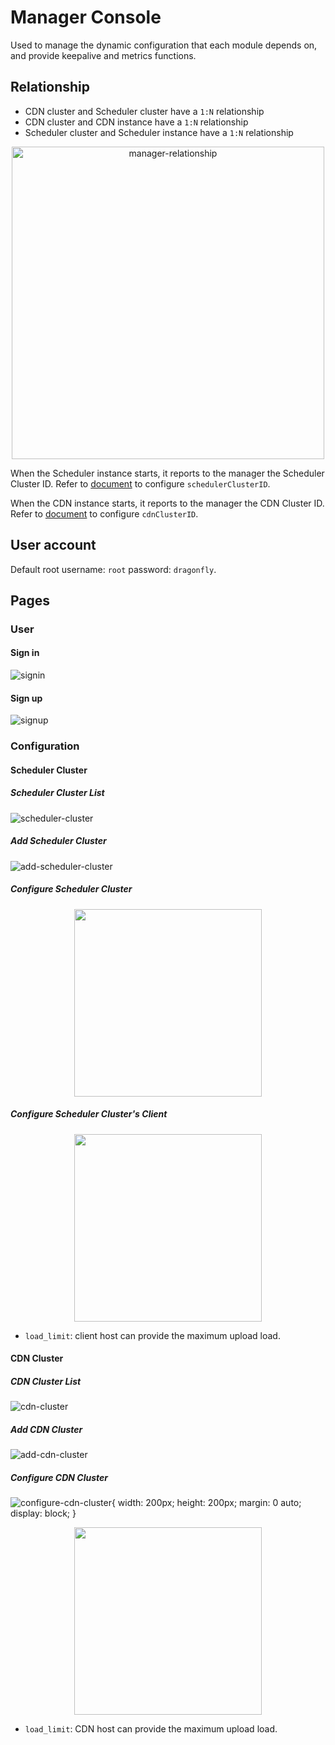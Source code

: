 # Manager Console

Used to manage the dynamic configuration that each module depends on, and provide keepalive and metrics functions.

## Relationship

- CDN cluster and Scheduler cluster have a `1:N` relationship
- CDN cluster and CDN instance have a `1:N` relationship
- Scheduler cluster and Scheduler instance have a `1:N` relationship

<div align="center">
  <img src="../../images/manager-console/relationship.jpg" width="500" title="manager-relationship">
</div>

When the Scheduler instance starts, it reports to the manager the Scheduler Cluster ID. Refer to [document](../../config/scheduler.yaml) to configure `schedulerClusterID`.

When the CDN instance starts, it reports to the manager the CDN Cluster ID. Refer to [document](../../config/cdn.yaml) to configure `cdnClusterID`.

## User account

Default root username: `root` password: `dragonfly`.

## Pages

### User

#### Sign in

![signin][signin]

#### Sign up

![signup][signup]

### Configuration

#### Scheduler Cluster

##### Scheduler Cluster List

![scheduler-cluster][scheduler-cluster]

##### Add Scheduler Cluster

![add-scheduler-cluster][add-scheduler-cluster]

##### Configure Scheduler Cluster

<p align="center">
  <img width="300" height="300" src="../../images/manager-console/configure-scheduler-cluster.jpg">
</p>

##### Configure Scheduler Cluster's Client

<p align="center">
  <img width="300" height="300" src="../../images/manager-console/configure-scheduler-cluster-client.jpg">
</p>

- `load_limit`: client host can provide the maximum upload load.

#### CDN Cluster

##### CDN Cluster List

![cdn-cluster][cdn-cluster]

##### Add CDN Cluster

![add-cdn-cluster][add-cdn-cluster]

##### Configure CDN Cluster

![configure-cdn-cluster][configure-cdn-cluster]{ width: 200px; height: 200px; margin: 0 auto; display: block; }

<p align="center">
  <img width="300" height="300" src="../../images/manager-console/configure-cdn-cluster.jpg">
</p>

- `load_limit`: CDN host can provide the maximum upload load.


[signin]: ../../images/manager-console/signin.jpg
[signup]: ../../images/manager-console/signup.jpg
[scheduler-cluster]: ../../images/manager-console/scheduler-cluster.jpg
[add-scheduler-cluster]: ../../images/manager-console/add-scheduler-cluster.jpg
[configure-scheduler-cluster]: ../../images/manager-console/configure-scheduler-cluster.jpg
[configure-scheduler-cluster-client]: ../../images/manager-console/configure-scheduler-cluster-client.jpg
[cdn-cluster]: ../../images/manager-console/cdn-cluster.jpg
[add-cdn-cluster]: ../../images/manager-console/add-cdn-cluster.jpg
[configure-cdn-cluster]: ../../images/manager-console/configure-cdn-cluster.jpg
